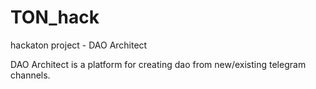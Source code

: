 # TON_hack

hackaton project - DAO Architect

DAO Architect is a platform for creating dao from new/existing telegram channels.
